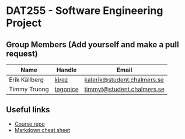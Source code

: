 # DAT255 - Software Engineering Project

## Group Members (Add yourself and make a pull request)

| Name | Handle | Email |
| ---- | ------ | ----- |
| Erik Källberg | [kirez](https://github.com/kirez) | [kalerik@student.chalmers.se](mailto:kalerik@student.chalmers.se) |
| Timmy Truong |[tagonice](https://github.com/tagonice) | [timmyt@student.chalmers.se](mailto:timmyt@student.chalmers.se) | 

## Useful links

* [Course repo](https://github.com/hburden/DAT255/)
* [Markdown cheat sheet](https://github.com/adam-p/markdown-here/wiki/Markdown-Cheatsheet)
